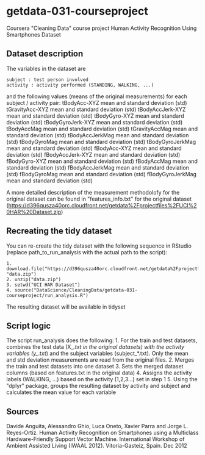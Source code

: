 # getdata-031-courseproject
Coursera "Cleaning Data" course project
Human Activity Recognition Using Smartphones Dataset

## Dataset description

The variables in the dataset are

	subject : test person involved
	activity : activity performed (STANDING, WALKING, ...)
and the following values (means of the original measurements) for each subject / activity pair:
	tBodyAcc-XYZ mean and standard deviation (std)
	tGravityAcc-XYZ mean and standard deviation (std)
	tBodyAccJerk-XYZ mean and standard deviation (std)
	tBodyGyro-XYZ mean and standard deviation (std)
	tBodyGyroJerk-XYZ mean and standard deviation (std)
	tBodyAccMag mean and standard deviation (std)
	tGravityAccMag mean and standard deviation (std)
	tBodyAccJerkMag mean and standard deviation (std)
	tBodyGyroMag mean and standard deviation (std)
	tBodyGyroJerkMag mean and standard deviation (std)
	fBodyAcc-XYZ mean and standard deviation (std)
	fBodyAccJerk-XYZ mean and standard deviation (std)
	fBodyGyro-XYZ mean and standard deviation (std)
	fBodyAccMag mean and standard deviation (std)
	fBodyAccJerkMag mean and standard deviation (std)
	fBodyGyroMag mean and standard deviation (std)
	fBodyGyroJerkMag mean and standard deviation (std)

A more detailed description of the measurement methodolofy for the original dataset can be found in "features_info.txt" for the original dataset (https://d396qusza40orc.cloudfront.net/getdata%2Fprojectfiles%2FUCI%20HAR%20Dataset.zip)

## Recreating the tidy dataset

You can re-create the tidy dataset with the following sequence in RStudio (replace path_to_run_analysis with the actual path to the script):

	1. download.file("https://d396qusza40orc.cloudfront.net/getdata%2Fprojectfiles%2FUCI%20HAR%20Dataset.zip", "data.zip")
	2. unzip("data.zip")
	3. setwd("UCI HAR Dataset") 
	4. source("DataScience/CleaningData/getdata-031-courseproject/run_analysis.R")

The resulting dataset will be available in tidyset

## Script logic

The script run_analysis does the following:
	1. For the train and test datasets, combines the test data (X_*.txt in the original datasets) with the activity variables (y_*.txt) and the subject variables (subject_*.txt). Only the mean and std deviation measurements are read from the original files.
	2. Merges the train and test datasets into one dataset
	3. Sets the merged dataset columns (based on features.txt in the original data)
	4. Assigns the activity labels (WALKING, ...) based on the activity (1,2,3...) set in step 1
	5. Using the "dplyr" package, groups the resulting dataset by activity and subject and calculates the mean value for each variable

## Sources
Davide Anguita, Alessandro Ghio, Luca Oneto, Xavier Parra and Jorge L. Reyes-Ortiz. Human Activity Recognition on Smartphones using a Multiclass Hardware-Friendly Support Vector Machine. International Workshop of Ambient Assisted Living (IWAAL 2012). Vitoria-Gasteiz, Spain. Dec 2012


